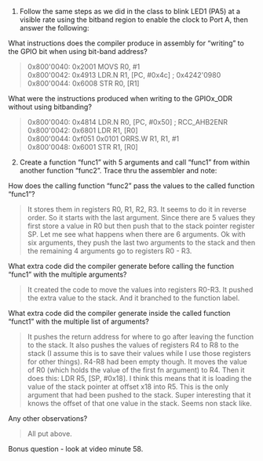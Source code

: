 1. Follow the same steps as we did in the class to blink LED1 (PA5) at a visible rate using the bitband region to enable the clock to Port A, then answer the following:

What instructions does the compiler produce in assembly for “writing” to the GPIO bit when using bit-band address?  
> 0x800'0040: 0x2001         MOVS      R0, #1  
> 0x800'0042: 0x4913         LDR.N     R1, [PC, #0x4c]         ; 0x4242'0980  
> 0x800'0044: 0x6008         STR       R0, [R1]  

What were the instructions produced when writing to the GPIOx_ODR without using bitbanding?  
> 0x800'0040: 0x4814         LDR.N     R0, [PC, #0x50]         ; RCC_AHB2ENR  
> 0x800'0042: 0x6801         LDR       R1, [R0]  
> 0x800'0044: 0xf051 0x0101  ORRS.W    R1, R1, #1  
> 0x800'0048: 0x6001         STR       R1, [R0]  

2. Create a function “func1” with 5 arguments and call “func1” from within another function “func2”. Trace thru the assembler and note:

How does the calling function “func2” pass the values to the called function “func1”?  
> It stores them in registers R0, R1, R2, R3.  It seems to do it in reverse order.  So it starts with the last argument.  Since there are 5 values they first store a value in R0 but then push that to the stack pointer register SP.  Let me see what happens when there are 6 arguments.  Ok with six arguments, they push the last two arguments to the stack and then the remaining 4 arguments go to registers R0 - R3.  

What extra code did the compiler generate before calling the function “func1” with the multiple arguments?  
> It created the code to move the values into registers R0-R3.  It pushed the extra value to the stack.  And it branched to the function label.

What extra code did the compiler generate inside the called function “funct1” with the multiple list of arguments?  
>It pushes the return address for where to go after leaving the function to the stack.  It also pushes the values of registers R4 to R8 to the stack (I assume this is to save their values while I use those registers for other things).  R4-R8 had been empty though. It moves the value of R0 (which holds the value of the first fn argument) to R4.  Then it does this:   LDR       R5, [SP, #0x18]. I think this means that it is loading the value of the stack pointer at offset x18 into R5.  This is the only argument that had been pushed to the stack.  Super interesting that it knows the offset of that one value in the stack.  Seems non stack like.  

Any other observations?  
> All put above.

Bonus question - look at video minute 58.
